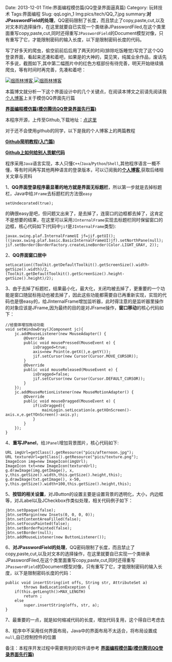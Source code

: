 Date: 2013-12-01
Title:界面编程模仿篇(QQ登录界面逼真篇) 
Category: 玩转技术
Tags:界面编程 
Slug: qqLogin_1
Img:pics/tech/QQ_7.jpg
summary:**对JPasswordField的处理**，QQ密码限制了长度，而且禁止了copy,paste,cut,以及对文本的选择操作，在这里就要自已实现一个类继承JPasswordFiled,在这个类里面重写copy,paste,cut,同时还得重写`JPasswordField`的Document模型对像，只有重写了它，才能限制密码的输入长度，以下是限制密码长度的代码。

写了好多天的爬虫，偷空前前后后用了两天的时间(排除吃饭睡觉)写完了这个QQ登录界面，看起来还凑和着吧，如果是的大神的，莫见笑，纯属业余作品，废话先不多说，截图如下,其中第二幅图片中的红色方框部份有待完善，明天开始继续搞爬虫，等有时间时再完善，先凑和着吧：

<a href="http://www.yanyulin.info/pages/2013/12/qqLogin_1.html">
<img alt="烟雨林博客" src="http://www.yanyulin.info/pics/tech/qq_5.jpg"/>
</a>

<a href="http://www.yanyulin.info/pages/2013/12/qqLogin_1.html">
<img alt="烟雨林博客" src="http://www.yanyulin.info/pics/tech/qq_6.jpg"/>
</a>

本篇博文就分析一下这个界面设计中的几个关键点，在阅读本博文之前请先阅读我<a href="http://www.yanyulin.info">个人博客</a>上关于模仿QQ界面先行篇

<a href="http://www.yanyulin.info/pages/2013/11/qqLogin.html" target="_blank">**界面编程模仿篇(模仿腾讯QQ登录界面先行篇)**</a>

本程序开源，上传至Github,下载地址：<a href="https://github.com/zwjlpeng/PQQ" target="_blank">点这里</a>

对于还不会使用github的同学，以下是我的个人博客上的两篇教程

<a href="http://www.yanyulin.info/pages/2013/11/github.html" target="_blank">**Github简明教程(入门篇)**</a>

<a href="http://www.yanyulin.info/pages/2013/11/githubM.html" target="_blank">**Github上如何给别人贡献代码**</a>

程序采用`Java`语言实现，本人只懂`C++`/`Java`/`Python`/`Shell`,其他程序语言一概不懂，等有时间再写其他两种语言的登录版本，可以订阅我的<a href="http://www.yanyulin.info">**个人博客**</a>,获取后绪相关文章与资料

1、**QQ界面登录程序最显著的地方就是界面无标题栏**，所以第一步就是去掉标题栏，Java中给`JFrame`去标题栏的方法很`easy`

	setUndecorated(true);
的确很easy是吧，但问题又出来了，是去掉了，连窗口的边框都去掉了，这肯定不是想要的结果，在这里可以采用`JInternalFrame`实现去标题栏同时保留窗口的边框，核心代码如下(代码中`jif`是`JInternalFrame`类型):

	javax.swing.plaf.InternalFrameUI jf=jif.getUI();
	((javax.swing.plaf.basic.BasicInternalFrameUI)jf).setNorthPane(null); 
	jif.setBorder(BorderFactory.createLineBorder(Color.LIGHT_GRAY, 2));

2、**QQ界面窗口居中**

	setLocation((Toolkit.getDefaultToolkit().getScreenSize().width-getSize().width)/2,
	(Toolkit.getDefaultToolkit().getScreenSize().height-getSize().height)/2);

3、由于去掉了标题栏，结果最小化，最大化，关闭均被去掉了，更重要的一个功能是窗口随鼠标拖动也被去掉了，因此这些功能都需要自已再重新实现，实现的代码也是很easy的，给JInternalFrame增加监听器，此时得注意的是监听器里操作的对象应该是JFrame,因为最终的目的是对JFrame操作，**窗口移动**的核心代码如下：
	
    //给窗体增加拖动功能
	void setWindowDray(JComponent jc){
		jc.addMouseListener(new MouseAdapter() {
			@Override
			public void mousePressed(MouseEvent e) {
				isDragged=true;
				axis=new Point(e.getX(),e.getY());
				jif.setCursor(new Cursor(Cursor.MOVE_CURSOR));
			}
			@Override
			public void mouseReleased(MouseEvent e) {
				isDragged=false;
				jif.setCursor(new Cursor(Cursor.DEFAULT_CURSOR));
			}			
		});
		jc.addMouseMotionListener(new MouseMotionAdapter() {
			@Override
			public void mouseDragged(MouseEvent e) {
				if(isDragged){
					mainLogin.setLocation(e.getXOnScreen()-axis.x,e.getYOnScreen()-axis.y);
				}
			}
		});
	}

4、**重写JPanel**，给`JPanel`增加背景图片，核心代码如下:

	URL imgUrl=getClass().getResource("pics/afternoon.jpg");
	URL textureUrl=getClass().getResource("pics/texture.png");
	ImageIcon img=new ImageIcon(imgUrl);
	ImageIcon txt=new ImageIcon(textureUrl);
	g.drawImage(img.getImage(), x, y,this.getSize().width,this.getSize().height,this);
	g.drawImage(txt.getImage(), x-50, y,this.getSize().width+100,this.getSize().height,this);

5、**按钮的相关设置**，对JButton的设置主要是设置背景的透明化，大小，内边框等，对JLabel以及JCheckbox作类似处理，相关代码例子如下：

	jbtn.setOpaque(false);
	jbtn.setMargin(new Insets(0, 0, 0, 0));
	jbtn.setContentAreaFilled(false);
	jbtn.setFocusPainted(false);  
    jbtn.setBorderPainted(false);  
    jbtn.setBorder(null);
    jbtn.addMouseListener(new ButtonListener());

6、**对JPasswordField的处理**，QQ密码限制了长度，而且禁止了copy,paste,cut,以及对文本的选择操作，在这里就要自已实现一个类继承JPasswordFiled,在这个类里面重写copy,paste,cut,同时还得重写`JPasswordField`的Document模型对像，只有重写了它，才能限制密码的输入长度，以下是限制密码长度的代码：

	public void insertString(int offs, String str, AttributeSet a)
			throws BadLocationException {
		if(this.getLength()>MAX_LENGTH)
			return ;
		else
			super.insertString(offs, str, a);
	}

7、最重要的一点，就是如何缩减代码的长度，增加代码复用，这个得自已考虑去

8、程序中不采用任何界面布局，Java中的界面布局不太适合，将布局设置成`null`,自已控制控件的位置

备注：本程序开发过程中需要用到的软件请参考
<a href="http://www.yanyulin.info/pages/2013/11/qqLogin.html" target="_blank">**界面编程模仿篇(模仿腾讯QQ登录界面先行篇)**</a>